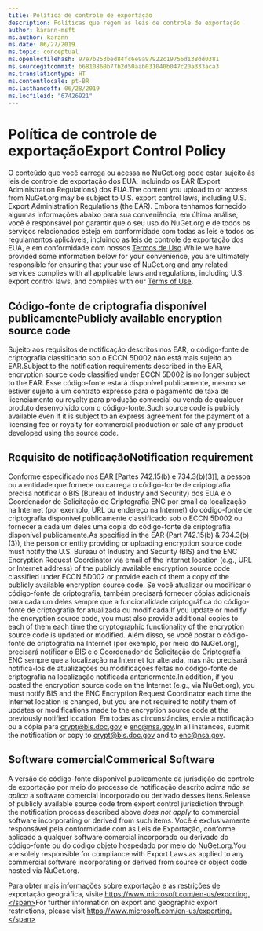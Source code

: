 ```yaml
---
title: Política de controle de exportação
description: Políticas que regem as leis de controle de exportação
author: karann-msft
ms.author: karann
ms.date: 06/27/2019
ms.topic: conceptual
ms.openlocfilehash: 97e7b253bed84fc6e9a97922c19756d138dd0381
ms.sourcegitcommit: b6810860b77b2d50aab031040b047c20a333aca3
ms.translationtype: HT
ms.contentlocale: pt-BR
ms.lasthandoff: 06/28/2019
ms.locfileid: "67426921"
---
```

# <a name="export-control-policy"></a><span data-ttu-id="a092a-103">Política de controle de exportação</span><span class="sxs-lookup"><span data-stu-id="a092a-103">Export Control Policy</span></span>

<span data-ttu-id="a092a-104">O conteúdo que você carrega ou acessa no NuGet.org pode estar sujeito às leis de controle de exportação dos EUA, incluindo os EAR (Export Administration Regulations) dos EUA.</span><span class="sxs-lookup"><span data-stu-id="a092a-104">The content you upload to or access from NuGet.org may be subject to U.S. export control laws, including U.S. Export Administration Regulations (the EAR).</span></span>  <span data-ttu-id="a092a-105">Embora tenhamos fornecido algumas informações abaixo para sua conveniência, em última análise, você é responsável por garantir que o seu uso do NuGet.org e de todos os serviços relacionados esteja em conformidade com todas as leis e todos os regulamentos aplicáveis, incluindo as leis de controle de exportação dos EUA, e em conformidade com nossos [Termos de Uso](https://www.nuget.org/policies/Terms).</span><span class="sxs-lookup"><span data-stu-id="a092a-105">While we have provided some information below for your convenience, you are ultimately responsible for ensuring that your use of NuGet.org and any related services complies with all applicable laws and regulations, including U.S. export control laws, and complies with our [Terms of Use](https://www.nuget.org/policies/Terms).</span></span>

## <a name="publicly-available-encryption-source-code"></a><span data-ttu-id="a092a-106">Código-fonte de criptografia disponível publicamente</span><span class="sxs-lookup"><span data-stu-id="a092a-106">Publicly available encryption source code</span></span>

<span data-ttu-id="a092a-107">Sujeito aos requisitos de notificação descritos nos EAR, o código-fonte de criptografia classificado sob o ECCN 5D002 não está mais sujeito ao EAR.</span><span class="sxs-lookup"><span data-stu-id="a092a-107">Subject to the notification requirements described in the EAR, encryption source code classified under ECCN 5D002 is no longer subject to the EAR.</span></span>  <span data-ttu-id="a092a-108">Esse código-fonte estará disponível publicamente, mesmo se estiver sujeito a um contrato expresso para o pagamento de taxa de licenciamento ou royalty para produção comercial ou venda de qualquer produto desenvolvido com o código-fonte.</span><span class="sxs-lookup"><span data-stu-id="a092a-108">Such source code is publicly available even if it is subject to an express agreement for the payment of a licensing fee or royalty for commercial production or sale of any product developed using the source code.</span></span>

## <a name="notification-requirement"></a><span data-ttu-id="a092a-109">Requisito de notificação</span><span class="sxs-lookup"><span data-stu-id="a092a-109">Notification requirement</span></span>

<span data-ttu-id="a092a-110">Conforme especificado nos EAR [Partes 742.15(b) e 734.3(b)(3)], a pessoa ou a entidade que fornece ou carrega o código-fonte de criptografia precisa notificar o BIS (Bureau of Industry and Security) dos EUA e o Coordenador de Solicitação de Criptografia ENC por email da localização na Internet (por exemplo, URL ou endereço na Internet) do código-fonte de criptografia disponível publicamente classificado sob o ECCN 5D002 ou fornecer a cada um deles uma cópia do código-fonte de criptografia disponível publicamente.</span><span class="sxs-lookup"><span data-stu-id="a092a-110">As specified in the EAR (Part 742.15(b) & 734.3(b)(3)), the person or entity providing or uploading encryption source code must notify the U.S. Bureau of Industry and Security (BIS) and the ENC Encryption Request Coordinator via email of the Internet location (e.g., URL or Internet address) of the publicly available encryption source code classified under ECCN 5D002 or provide each of them a copy of the publicly available encryption source code.</span></span> <span data-ttu-id="a092a-111">Se você atualizar ou modificar o código-fonte de criptografia, também precisará fornecer cópias adicionais para cada um deles sempre que a funcionalidade criptográfica do código-fonte de criptografia for atualizada ou modificada.</span><span class="sxs-lookup"><span data-stu-id="a092a-111">If you update or modify the encryption source code, you must also provide additional copies to each of them each time the cryptographic functionality of the encryption source code is updated or modified.</span></span> <span data-ttu-id="a092a-112">Além disso, se você postar o código-fonte de criptografia na Internet (por exemplo, por meio do NuGet.org), precisará notificar o BIS e o Coordenador de Solicitação de Criptografia ENC sempre que a localização na Internet for alterada, mas não precisará notificá-los de atualizações ou modificações feitas no código-fonte de criptografia na localização notificada anteriormente.</span><span class="sxs-lookup"><span data-stu-id="a092a-112">In addition, if you posted the encryption source code on the Internet (e.g., via NuGet.org), you must notify BIS and the ENC Encryption Request Coordinator each time the Internet location is changed, but you are not required to notify them of updates or modifications made to the encryption source code at the previously notified location.</span></span> <span data-ttu-id="a092a-113">Em todas as circunstâncias, envie a notificação ou a cópia para crypt@bis.doc.gov e enc@nsa.gov.</span><span class="sxs-lookup"><span data-stu-id="a092a-113">In all instances, submit the notification or copy to crypt@bis.doc.gov and to enc@nsa.gov.</span></span>

## <a name="commerical-software"></a><span data-ttu-id="a092a-114">Software comercial</span><span class="sxs-lookup"><span data-stu-id="a092a-114">Commerical Software</span></span>

<span data-ttu-id="a092a-115">A versão do código-fonte disponível publicamente da jurisdição do controle de exportação por meio do processo de notificação descrito acima *não se aplica* a software comercial incorporado ou derivado desses itens.</span><span class="sxs-lookup"><span data-stu-id="a092a-115">Release of publicly available source code from export control jurisdiction through the notification process described above *does not apply* to commercial software incorporating or derived from such items.</span></span>  <span data-ttu-id="a092a-116">Você é exclusivamente responsável pela conformidade com as Leis de Exportação, conforme aplicado a qualquer software comercial incorporado ou derivado do código-fonte ou do código objeto hospedado por meio do NuGet.org.</span><span class="sxs-lookup"><span data-stu-id="a092a-116">You are solely responsible for compliance with Export Laws as applied to any commercial software incorporating or derived from source or object code hosted via NuGet.org.</span></span>

<span data-ttu-id="a092a-117">Para obter mais informações sobre exportação e as restrições de exportação geográfica, visite https://www.microsoft.com/en-us/exporting.</span><span class="sxs-lookup"><span data-stu-id="a092a-117">For further information on export and geographic export restrictions, please visit https://www.microsoft.com/en-us/exporting.</span></span>
